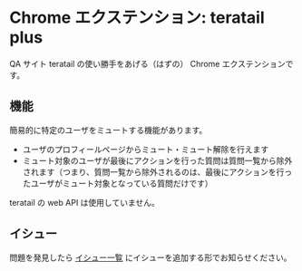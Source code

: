 # Chrome エクステンション: teratail plus

QA サイト teratail の使い勝手をあげる（はずの） Chrome エクステンションです。

## 機能

簡易的に特定のユーザをミュートする機能があります。

- ユーザのプロフィールページからミュート・ミュート解除を行えます
- ミュート対象のユーザが最後にアクションを行った質問は質問一覧から除外されます（つまり、質問一覧から除外されるのは、最後にアクションを行ったユーザがミュート対象となっている質問だけです）

teratail の web API は使用していません。

## イシュー

問題を発見したら [イシュー一覧](https://github.com/gh640/chrome-extension-teratail-plus/issues) にイシューを追加する形でお知らせください。
